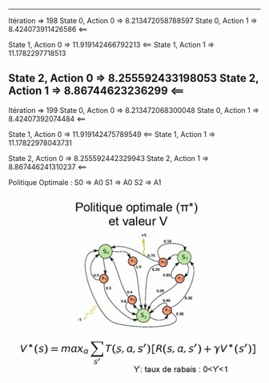 ---------------------------------
Itération => 198
State 0, Action 0 => 8.213472058788597
State 0, Action 1 => 8.424073911426586 <==

State 1, Action 0 => 11.919142466792213 <==
State 1, Action 1 => 11.1782297718513

State 2, Action 0 => 8.255592433198053
State 2, Action 1 => 8.86744623236299 <==
---------------------------------
Itération => 199
State 0, Action 0 => 8.213472068300048
State 0, Action 1 => 8.42407392074484 <==

State 1, Action 0 => 11.919142475789549 <==
State 1, Action 1 => 11.17822978043731

State 2, Action 0 => 8.255592442329943
State 2, Action 1 => 8.867446241310237 <==

Politique Optimale : 
  S0 => A0
  S1 => A0
  S2 => A1
<img src="screen.png">